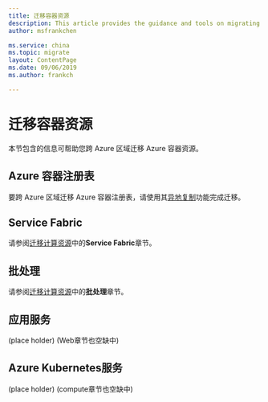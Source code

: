 ```yaml
---
title: 迁移容器资源
description: This article provides the guidance and tools on migrating container resources.
author: msfrankchen

ms.service: china 
ms.topic: migrate
layout: ContentPage 
ms.date: 09/06/2019
ms.author: frankch

---
```



# 迁移容器资源

本节包含的信息可帮助您跨 Azure 区域迁移 Azure 容器资源。

## Azure 容器注册表

要跨 Azure 区域迁移 Azure 容器注册表，请使用其[异地复制](https://docs.azure.cn/zh-cn/container-registry/container-registry-geo-replication)功能完成迁移。

## Service Fabric

请参阅[迁移计算资源](./china-migration-tools-and-guidance-compute.md)中的**Service Fabric**章节。

## 批处理

请参阅[迁移计算资源](./china-migration-tools-and-guidance-compute.md)中的**批处理**章节。

## 应用服务
(place holder)
(Web章节也空缺中)

## Azure Kubernetes服务
(place holder)
(compute章节也空缺中)
